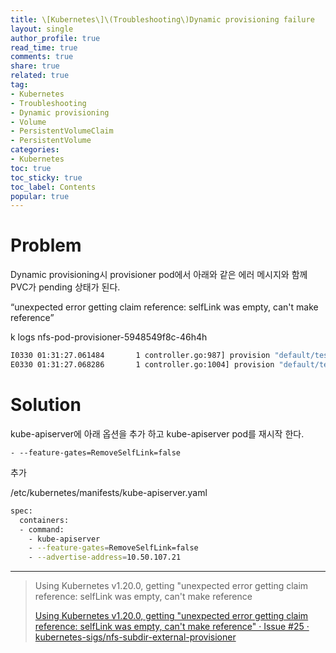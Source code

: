 ```yaml
---
title: \[Kubernetes\]\(Troubleshooting\)Dynamic provisioning failure
layout: single
author_profile: true
read_time: true
comments: true
share: true
related: true
tag:
- Kubernetes
- Troubleshooting
- Dynamic provisioning
- Volume
- PersistentVolumeClaim
- PersistentVolume
categories:
- Kubernetes
toc: true
toc_sticky: true
toc_label: Contents
popular: true
---
```

# Problem
Dynamic provisioning시 provisioner pod에서 아래와 같은 에러 메시지와 함께 PVC가 pending 상태가 된다.

“unexpected error getting claim reference: selfLink was empty, can't make reference”

k logs nfs-pod-provisioner-5948549f8c-46h4h

```bash
I0330 01:31:27.061484       1 controller.go:987] provision "default/test-dynamic-nfs-pvc" class "joins-nfs-storageclass": started
E0330 01:31:27.068286       1 controller.go:1004] provision "default/test-dynamic-nfs-pvc" class "joins-nfs-storageclass": unexpected error getting claim reference: selfLink was empty, can't make reference
```

# Solution

kube-apiserver에 아래 옵션을 추가 하고 kube-apiserver pod를 재시작 한다.

    - --feature-gates=RemoveSelfLink=false
추가

/etc/kubernetes/manifests/kube-apiserver.yaml

```bash
spec:
  containers:
  - command:
    - kube-apiserver
    - --feature-gates=RemoveSelfLink=false
    - --advertise-address=10.50.107.21
```

---

> Using Kubernetes v1.20.0, getting "unexpected error getting claim reference: selfLink was empty, can't make reference
> 
> 
> [Using Kubernetes v1.20.0, getting "unexpected error getting claim reference: selfLink was empty, can't make reference" · Issue #25 · kubernetes-sigs/nfs-subdir-external-provisioner](https://github.com/kubernetes-sigs/nfs-subdir-external-provisioner/issues/25)
>